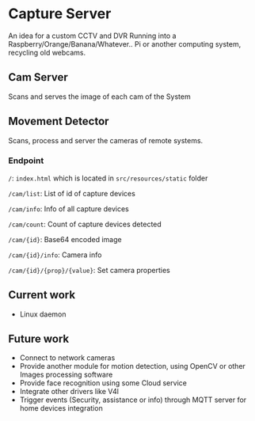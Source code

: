 # Capture Server

An idea for a custom CCTV and DVR Running into a Raspberry/Orange/Banana/Whatever.. Pi or another computing system, recycling old webcams.

## Cam Server

Scans and serves the image of each cam of the System

## Movement Detector

Scans, process and server the cameras of remote systems.

### Endpoint

`/`: `index.html` which is located in `src/resources/static` folder

`/cam/list`: List of id of capture devices

`/cam/info`: Info of all capture devices

`/cam/count`: Count of capture devices detected

`/cam/{id}`: Base64 encoded image

`/cam/{id}/info`: Camera info

`/cam/{id}/{prop}/{value}`: Set camera properties

## Current work

- Linux daemon

## Future work

- Connect to network cameras
- Provide another module for motion detection, using OpenCV or other Images processing software
- Provide face recognition using some Cloud service
- Integrate other drivers like V4l
- Trigger events (Security, assistance or info) through MQTT server for home devices integration